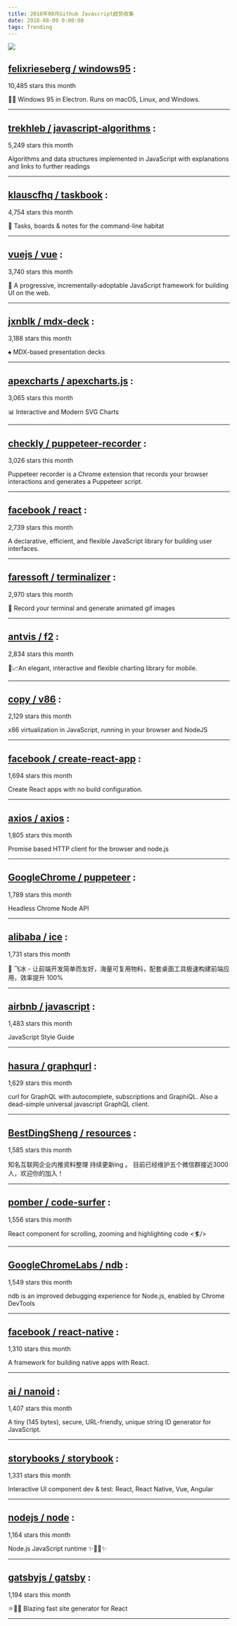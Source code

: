 ```yaml
---
title: 2018年08月Github Javascript趋势收集 
date: 2018-08-09 0:00:00
tags: Trending
---
```

![](/images/github_11.png)
##   [felixrieseberg / windows95](https://github.com/felixrieseberg/windows95) : 
 
10,485 stars this month

💩🚀 Windows 95 in Electron. Runs on macOS, Linux, and Windows. 

---
##   [trekhleb / javascript-algorithms](https://github.com/trekhleb/javascript-algorithms) : 
 
5,249 stars this month

Algorithms and data structures implemented in JavaScript with explanations and links to further readings 

---
##   [klauscfhq / taskbook](https://github.com/klauscfhq/taskbook) : 
 
4,754 stars this month

📓 Tasks, boards & notes for the command-line habitat 

---
##   [vuejs / vue](https://github.com/vuejs/vue) : 
 
3,740 stars this month

🖖 A progressive, incrementally-adoptable JavaScript framework for building UI on the web. 

---
##   [jxnblk / mdx-deck](https://github.com/jxnblk/mdx-deck) : 
 
3,188 stars this month

♠️ MDX-based presentation decks 

---
##   [apexcharts / apexcharts.js](https://github.com/apexcharts/apexcharts.js) : 
 
3,065 stars this month

📊 Interactive and Modern SVG Charts 

---
##   [checkly / puppeteer-recorder](https://github.com/checkly/puppeteer-recorder) : 
 
3,026 stars this month

Puppeteer recorder is a Chrome extension that records your browser interactions and generates a Puppeteer script. 

---
##   [facebook / react](https://github.com/facebook/react) : 
 
2,739 stars this month

A declarative, efficient, and flexible JavaScript library for building user interfaces. 

---
##   [faressoft / terminalizer](https://github.com/faressoft/terminalizer) : 
 
2,970 stars this month

🦄 Record your terminal and generate animated gif images 

---
##   [antvis / f2](https://github.com/antvis/f2) : 
 
2,834 stars this month

📱📈An elegant, interactive and flexible charting library for mobile. 

---
##   [copy / v86](https://github.com/copy/v86) : 
 
2,129 stars this month

x86 virtualization in JavaScript, running in your browser and NodeJS 

---
##   [facebook / create-react-app](https://github.com/facebook/create-react-app) : 
 
1,694 stars this month

Create React apps with no build configuration. 

---
##   [axios / axios](https://github.com/axios/axios) : 
 
1,805 stars this month

Promise based HTTP client for the browser and node.js 

---
##   [GoogleChrome / puppeteer](https://github.com/GoogleChrome/puppeteer) : 
 
1,789 stars this month

Headless Chrome Node API 

---
##   [alibaba / ice](https://github.com/alibaba/ice) : 
 
1,731 stars this month

🚀 飞冰 - 让前端开发简单而友好，海量可复用物料，配套桌面工具极速构建前端应用，效率提升 100% 

---
##   [airbnb / javascript](https://github.com/airbnb/javascript) : 
 
1,483 stars this month

JavaScript Style Guide 

---
##   [hasura / graphqurl](https://github.com/hasura/graphqurl) : 
 
1,629 stars this month

curl for GraphQL with autocomplete, subscriptions and GraphiQL. Also a dead-simple universal javascript GraphQL client. 

---
##   [BestDingSheng / resources](https://github.com/BestDingSheng/resources) : 
 
1,585 stars this month

知名互联网企业内推资料整理 持续更新ing 。 目前已经维护五个微信群接近3000人，欢迎你的加入！ 

---
##   [pomber / code-surfer](https://github.com/pomber/code-surfer) : 
 
1,556 stars this month

React component for scrolling, zooming and highlighting code <🏄/> 

---
##   [GoogleChromeLabs / ndb](https://github.com/GoogleChromeLabs/ndb) : 
 
1,549 stars this month

ndb is an improved debugging experience for Node.js, enabled by Chrome DevTools 

---
##   [facebook / react-native](https://github.com/facebook/react-native) : 
 
1,310 stars this month

A framework for building native apps with React. 

---
##   [ai / nanoid](https://github.com/ai/nanoid) : 
 
1,407 stars this month

A tiny (145 bytes), secure, URL-friendly, unique string ID generator for JavaScript. 

---
##   [storybooks / storybook](https://github.com/storybooks/storybook) : 
 
1,331 stars this month

Interactive UI component dev & test: React, React Native, Vue, Angular 

---
##   [nodejs / node](https://github.com/nodejs/node) : 
 
1,164 stars this month

Node.js JavaScript runtime ✨🐢🚀✨ 

---
##   [gatsbyjs / gatsby](https://github.com/gatsbyjs/gatsby) : 
 
1,194 stars this month

⚛️📄🚀 Blazing fast site generator for React 

---

